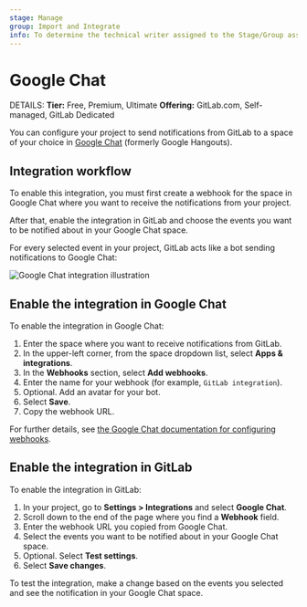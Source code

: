 ```yaml
---
stage: Manage
group: Import and Integrate
info: To determine the technical writer assigned to the Stage/Group associated with this page, see https://handbook.gitlab.com/handbook/product/ux/technical-writing/#assignments
---
```


# Google Chat

DETAILS:
**Tier:** Free, Premium, Ultimate
**Offering:** GitLab.com, Self-managed, GitLab Dedicated

You can configure your project to send notifications from GitLab to a
space of your choice in [Google Chat](https://chat.google.com/) (formerly Google
Hangouts).

## Integration workflow

To enable this integration, you must first create a webhook for the space in
Google Chat where you want to receive the notifications from your project.

After that, enable the integration in GitLab and choose the events you want to
be notified about in your Google Chat space.

For every selected event in your project, GitLab acts like a bot sending
notifications to Google Chat:

![Google Chat integration illustration](img/google_chat_integration_v13_11.png)

## Enable the integration in Google Chat

To enable the integration in Google Chat:

1. Enter the space where you want to receive notifications from GitLab.
1. In the upper-left corner, from the space dropdown list, select **Apps & integrations**.
1. In the **Webhooks** section, select **Add webhooks**.
1. Enter the name for your webhook (for example, `GitLab integration`).
1. Optional. Add an avatar for your bot.
1. Select **Save**.
1. Copy the webhook URL.

For further details, see [the Google Chat documentation for configuring webhooks](https://developers.google.com/chat/how-tos/webhooks).

## Enable the integration in GitLab

To enable the integration in GitLab:

1. In your project, go to **Settings > Integrations** and select **Google Chat**.
1. Scroll down to the end of the page where you find a **Webhook** field.
1. Enter the webhook URL you copied from Google Chat.
1. Select the events you want to be notified about in your Google Chat space.
1. Optional. Select **Test settings**.
1. Select **Save changes**.

To test the integration, make a change based on the events you selected and
see the notification in your Google Chat space.
